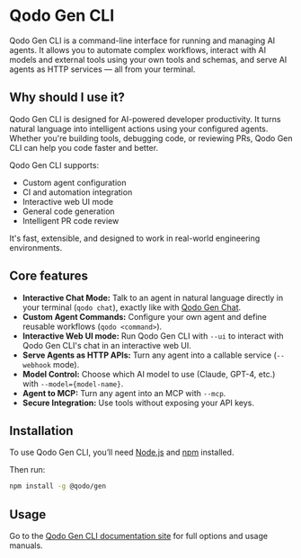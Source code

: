 # Qodo Gen CLI

Qodo Gen CLI is a command-line interface for running and managing AI agents.
It allows you to automate complex workflows, interact with AI models and external tools using your own tools and schemas, and serve AI agents as HTTP services — all from your terminal.

## Why should I use it?
Qodo Gen CLI is designed for AI-powered developer productivity. It turns natural language into intelligent actions using your configured agents.
Whether you're building tools, debugging code, or reviewing PRs, Qodo Gen CLI can help you code faster and better.

Qodo Gen CLI supports:

- Custom agent configuration
- CI and automation integration
- Interactive web UI mode
- General code generation
- Intelligent PR code review

It's fast, extensible, and designed to work in real-world engineering environments.

## Core features
- **Interactive Chat Mode:** Talk to an agent in natural language directly in your terminal (`qodo chat`), exactly like with [Qodo Gen Chat](https://docs.qodo.ai/qodo-documentation/qodo-gen/qodo-gen-chat).
- **Custom Agent Commands:** Configure your own agent and define reusable workflows (`qodo <command>`).
- **Interactive Web UI mode:** Run Qodo Gen CLI with `--ui` to interact with Qodo Gen CLI's chat in an interactive web UI.
- **Serve Agents as HTTP APIs:** Turn any agent into a callable service (`--webhook` mode).
- **Model Control:** Choose which AI model to use (Claude, GPT-4, etc.) with `--model={model-name}`.
- **Agent to MCP:** Turn any agent into an MCP with `--mcp`.
- **Secure Integration:** Use tools without exposing your API keys.

## Installation

To use Qodo Gen CLI, you’ll need [Node.js](https://nodejs.org/en/download) and [npm](https://docs.npmjs.com/downloading-and-installing-node-js-and-npm) installed.

Then run:

```bash
npm install -g @qodo/gen
```

## Usage

Go to the [Qodo Gen CLI documentation site](https://docs.qodo.ai/qodo-documentation/qodo-gen-cli) for full options and usage manuals.
